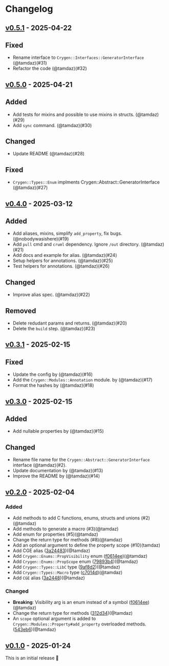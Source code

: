 # Changelog

## [v0.5.1](https://github.com/tamdaz/cruml/releases/tag/v0.5.1) - 2025-04-22

## Fixed

* Rename interface to `Crygen::Interfaces::GeneratorInterface` (@tamdaz)(#31)
* Refactor the code (@tamdaz)(#32)

## [v0.5.0](https://github.com/tamdaz/cruml/releases/tag/v0.5.0) - 2025-04-21

## Added

* Add tests for mixins and possible to use mixins in structs. (@tamdaz)(#29)
* Add `sync` command. (@tamdaz)(#30)

## Changed

* Update README (@tamdaz)(#28)

## Fixed

* `Crygen::Types::Enum` implments Crygen::Abstract::GeneratorInterface (@tamdaz)(#27)

## [v0.4.0](https://github.com/tamdaz/cruml/releases/tag/v0.4.0) - 2025-03-12

## Added

* Add aliases, mixins, simplify `add_property`, fix bugs. (@nobodywasishere)(#19)
* Add `pull` cmd and `cruml` dependency. Ignore `/out` directory. (@tamdaz)(#21)
* Add docs and example for alias. (@tamdaz)(#24)
* Setup helpers for annotations. (@tamdaz)(#25)
* Test helpers for annotations. (@tamdaz)(#26)

## Changed

* Improve alias spec. (@tamdaz)(#22)

## Removed

* Delete redudant params and returns. (@tamdaz)(#20)
* Delete the `build` step. (@tamdaz)(#23)

## [v0.3.1](https://github.com/tamdaz/cruml/releases/tag/v0.3.1) - 2025-02-15

## Fixed

- Update the config by (@tamdaz)(#16)
- Add the `Crygen::Modules::Annotation` module. by (@tamdaz)(#17)
- Format the hashes by (@tamdaz)(#18)

## [v0.3.0](https://github.com/tamdaz/cruml/releases/tag/v0.3.0) - 2025-02-15

## Added
- Add nullable properties by (@tamdaz)(#15)

## Changed
- Rename file name for the `Crygen::Abstract::GeneratorInterface` interface (@tamdaz)(#2).
- Update documentation by (@tamdaz)(#13)
- Improve the README by (@tamdaz)(#14)

## [v0.2.0](https://github.com/tamdaz/cruml/releases/tag/v0.2.0) - 2025-02-04

### Added

- Add methods to add C functions, enums, structs and unions (#2)(@tamdaz)
- Add methods to generate a macro (#3)(@tamdaz)
- Add enum for properties (#5)(@tamdaz)
- Change the return type for methods (#8)(@tamdaz)
- Add an optional argument to define the property scope (#10)(tamdaz)
- Add CGE alias ([3a24483](https://github.com/tamdaz/crygen/pull/5/commits/3a244834f3108aa16bfe7a063d5774cc9e6ff348))(@tamdaz)
- Add `Crygen::Enums::PropVisibility` enum ([f0614ee](https://github.com/tamdaz/crygen/pull/5/commits/f0614ee8f2212c8544b2468daf1065709f4d6d48))(@tamdaz)
- Add `Crygen::Enums::PropScope` enum ([79893b4](https://github.com/tamdaz/crygen/pull/10/commits/79893b4615ab1ddd8f088fa6ff4908d968b5ab90))(@tamdaz)
- Add `Crygen::Types::LibC` type ([9af8d2](https://github.com/tamdaz/crygen/pull/2/commits/9af8d20c8eaec2439698ac692d15bce450724122))(@tamdaz)
- Add `Crygen::Types::Macro` type ([c7014d](https://github.com/tamdaz/crygen/pull/3/commits/c7014dab6f81b2ae9712192db675c7abd1f1f835))(@tamdaz)
- Add `CGE` alias ([3a2448](https://github.com/tamdaz/crygen/pull/5/commits/3a244834f3108aa16bfe7a063d5774cc9e6ff348))(@tamdaz)

### Changed

- **Breaking**: Visibility arg is an enum instead of a symbol ([f0614ee](https://github.com/tamdaz/crygen/pull/5/commits/f0614ee8f2212c8544b2468daf1065709f4d6d48))(@tamdaz)
- Change the return type for methods ([312d34](https://github.com/tamdaz/crygen/pull/8/commits/312d34de9b9fce2ba3d4594d9a8eb381dda3d6c4))(@tamdaz)
- An `scope` optional argument is added to `Crygen::Modules::Property#add_property` overloaded methods. ([543eb6](https://github.com/tamdaz/crygen/pull/10/commits/543eb6b37111788e3ccca0c89ebc0cad28c09894))(@tamdaz)

## [v0.1.0](https://github.com/tamdaz/cruml/releases/tag/v0.1.0) - 2025-01-24

This is an initial release 🧭